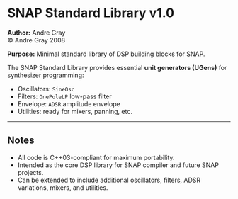 # SNAP Standard Library v1.0

**Author:** Andre Gray  
© Andre Gray 2008  

**Purpose:** Minimal standard library of DSP building blocks for SNAP.

The SNAP Standard Library provides essential **unit generators (UGens)** for synthesizer programming:

- Oscillators: `SineOsc`
- Filters: `OnePoleLP` low-pass filter
- Envelope: `ADSR` amplitude envelope
- Utilities: ready for mixers, panning, etc.

---

## Notes

- All code is C++03-compliant for maximum portability.
- Intended as the core DSP library for SNAP compiler and future SNAP projects.
- Can be extended to include additional oscillators, filters, ADSR variations, mixers, and utilities.
